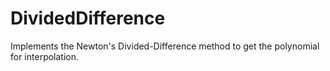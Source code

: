 # DividedDifference
Implements the Newton's Divided-Difference method to get the polynomial for interpolation.
